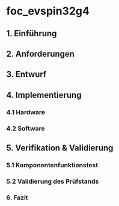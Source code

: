 # foc_evspin32g4



## 1. Einführung




## 2. Anforderungen






## 3. Entwurf








## 4. Implementierung
### 4.1 Hardware


### 4.2 Software




## 5. Verifikation & Validierung
### 5.1 Komponentenfunktionstest


### 5.2 Validierung des Prüfstands

### 6. Fazit





